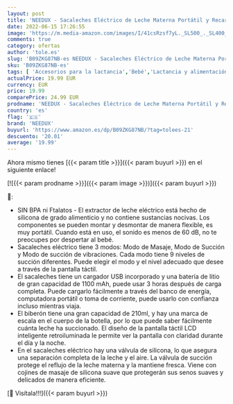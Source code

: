 ```yaml
---
layout: post
title: 'NEEDUX - Sacaleches Eléctrico de Leche Materna Portátil y Recargable con 3 Modos y 9 Niveles de Succión  Pantalla LCD   Sin BPA'
date: 2022-06-15 17:26:55
image: 'https://m.media-amazon.com/images/I/41csRzsf7yL._SL500_._SL400_.jpg'
comments: true
category: ofertas
author: 'tole.es'
slug: 'B09ZKG87NB-es NEEDUX - Sacaleches Eléctrico de Leche Materna Portátil y...'
sku: 'B09ZKG87NB-es'
tags: [ 'Accesorios para la lactancia','Bebé','Lactancia y alimentación','Sacaleches','needux','sacaleches','🇪🇸', ]
actualPrice: 19.99 EUR
currency: EUR
price: 19.99
comparePrice: 24.99 EUR
prodname: 'NEEDUX - Sacaleches Eléctrico de Leche Materna Portátil y Recargable con 3 Modos y 9 Niveles de Succión  Pantalla LCD   Sin BPA'
country: 'es'
flag: '🇪🇸'
brand: 'NEEDUX'
buyurl: 'https://www.amazon.es/dp/B09ZKG87NB/?tag=tolees-21'
descuento: '20.01'
average: '19.99'
---
```


Ahora mismo tienes [{{< param title >}}]({{< param buyurl >}}) en el siguiente enlace!

[![{{< param prodname >}}]({{< param image >}})]({{< param buyurl >}})

🔎:

- SIN BPA ni Ftalatos - El extractor de leche eléctrico está hecho de silicona de grado alimenticio y no contiene sustancias nocivas. Los componentes se pueden montar y desmontar de manera flexible, es muy portátil. Cuando está en uso, el sonido es menos de 60 dB, no te preocupes por despertar al bebé.
- Sacaleches eléctrico tiene 3 modos: Modo de Masaje, Modo de Succión y Modo de succión de vibraciones. Cada modo tiene 9 niveles de succión diferentes. Puede elegir el modo y el nivel adecuado que desee a través de la pantalla táctil.
- El sacaleches tiene un cargador USB incorporado y una batería de litio de gran capacidad de 1100 mAh, puede usar 3 horas después de carga completa. Puede cargarlo fácilmente a través del banco de energía, computadora portátil o toma de corriente, puede usarlo con confianza incluso mientras viaja.
- El biberón tiene una gran capacidad de 210ml, y hay una marca de escala en el cuerpo de la botella, por lo que puede saber fácilmente cuánta leche ha succionado. El diseño de la pantalla táctil LCD inteligente retroiluminada le permite ver la pantalla con claridad durante el día y la noche.
- En el sacaleches eléctrico hay una válvula de silicona, lo que asegura una separación completa de la leche y el aire. La válvula de succión protege el reflujo de la leche materna y la mantiene fresca. Viene con cojines de masaje de silicona suave que protegerán sus senos suaves y delicados de manera eficiente.

[🛒 Visítala!!!]({{< param buyurl >}})
